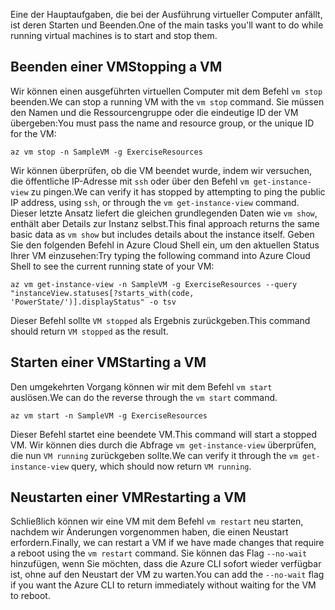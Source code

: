 <span data-ttu-id="24f86-101">Eine der Hauptaufgaben, die bei der Ausführung virtueller Computer anfällt, ist deren Starten und Beenden.</span><span class="sxs-lookup"><span data-stu-id="24f86-101">One of the main tasks you'll want to do while running virtual machines is to start and stop them.</span></span>

## <a name="stopping-a-vm"></a><span data-ttu-id="24f86-102">Beenden einer VM</span><span class="sxs-lookup"><span data-stu-id="24f86-102">Stopping a VM</span></span>

<span data-ttu-id="24f86-103">Wir können einen ausgeführten virtuellen Computer mit dem Befehl `vm stop` beenden.</span><span class="sxs-lookup"><span data-stu-id="24f86-103">We can stop a running VM with the `vm stop` command.</span></span> <span data-ttu-id="24f86-104">Sie müssen den Namen und die Ressourcengruppe oder die eindeutige ID der VM übergeben:</span><span class="sxs-lookup"><span data-stu-id="24f86-104">You must pass the name and resource group, or the unique ID for the VM:</span></span>

```azurecli
az vm stop -n SampleVM -g ExerciseResources
```

<span data-ttu-id="24f86-105">Wir können überprüfen, ob die VM beendet wurde, indem wir versuchen, die öffentliche IP-Adresse mit `ssh` oder über den Befehl `vm get-instance-view` zu pingen.</span><span class="sxs-lookup"><span data-stu-id="24f86-105">We can verify it has stopped by attempting to ping the public IP address, using `ssh`, or through the `vm get-instance-view` command.</span></span> <span data-ttu-id="24f86-106">Dieser letzte Ansatz liefert die gleichen grundlegenden Daten wie `vm show`, enthält aber Details zur Instanz selbst.</span><span class="sxs-lookup"><span data-stu-id="24f86-106">This final approach returns the same basic data as `vm show` but includes details about the instance itself.</span></span> <span data-ttu-id="24f86-107">Geben Sie den folgenden Befehl in Azure Cloud Shell ein, um den aktuellen Status Ihrer VM einzusehen:</span><span class="sxs-lookup"><span data-stu-id="24f86-107">Try typing the following command into Azure Cloud Shell to see the current running state of your VM:</span></span>

```azurecli
az vm get-instance-view -n SampleVM -g ExerciseResources --query "instanceView.statuses[?starts_with(code, 'PowerState/')].displayStatus" -o tsv
```

<span data-ttu-id="24f86-108">Dieser Befehl sollte `VM stopped` als Ergebnis zurückgeben.</span><span class="sxs-lookup"><span data-stu-id="24f86-108">This command should return `VM stopped` as the result.</span></span>

## <a name="starting-a-vm"></a><span data-ttu-id="24f86-109">Starten einer VM</span><span class="sxs-lookup"><span data-stu-id="24f86-109">Starting a VM</span></span>

<span data-ttu-id="24f86-110">Den umgekehrten Vorgang können wir mit dem Befehl `vm start` auslösen.</span><span class="sxs-lookup"><span data-stu-id="24f86-110">We can do the reverse through the `vm start` command.</span></span>

```azurecli
az vm start -n SampleVM -g ExerciseResources
```

<span data-ttu-id="24f86-111">Dieser Befehl startet eine beendete VM.</span><span class="sxs-lookup"><span data-stu-id="24f86-111">This command will start a stopped VM.</span></span> <span data-ttu-id="24f86-112">Wir können dies durch die Abfrage `vm get-instance-view` überprüfen, die nun `VM running` zurückgeben sollte.</span><span class="sxs-lookup"><span data-stu-id="24f86-112">We can verify it through the `vm get-instance-view` query, which should now return `VM running`.</span></span>

## <a name="restarting-a-vm"></a><span data-ttu-id="24f86-113">Neustarten einer VM</span><span class="sxs-lookup"><span data-stu-id="24f86-113">Restarting a VM</span></span>

<span data-ttu-id="24f86-114">Schließlich können wir eine VM mit dem Befehl `vm restart` neu starten, nachdem wir Änderungen vorgenommen haben, die einen Neustart erfordern.</span><span class="sxs-lookup"><span data-stu-id="24f86-114">Finally, we can restart a VM if we have made changes that require a reboot using the `vm restart` command.</span></span> <span data-ttu-id="24f86-115">Sie können das Flag `--no-wait` hinzufügen, wenn Sie möchten, dass die Azure CLI sofort wieder verfügbar ist, ohne auf den Neustart der VM zu warten.</span><span class="sxs-lookup"><span data-stu-id="24f86-115">You can add the `--no-wait` flag if you want the Azure CLI to return immediately without waiting for the VM to reboot.</span></span>


